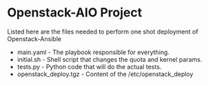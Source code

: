 # Openstack-AIO Project

Listed here are the files needed to perform one shot deployment of Openstack-Ansible
* main.yaml - The playbook responsible for everything.
* initial.sh - Shell script that changes the quota and kernel params.
* tests.py - Python code that will do the actual tests.
* openstack_deploy.tgz - Content of the /etc/openstack_deploy
